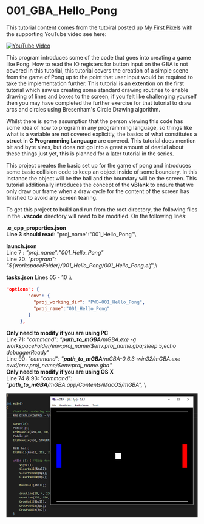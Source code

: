 # 001_GBA_Hello_Pong

This tutorial content comes from the tutoiral posted up [My First Pixels](https://jamiedstewart.github.io/gba%20dev/2019/02/16/GBA-Dev-My-First-Pixels.html) with the supporting YouTube video see here:

[![YouTube Video](https://img.youtube.com/vi/RDehQfeNNNs/0.jpg)](https://www.youtube.com/embed/RDehQfeNNNs)

This program introduces some of the code that goes into creating a game like Pong. How to read the IO registers for button input on the GBA is not covered in this tutorial, this tutorial covers the creation of a simple scene from the game of Pong up to the point that user input would be required to take the implementation further. This tutorial is an extention on the first tutorial which saw us creating some standard drawing routines to enable drawing of lines and boxes to the screen, if you felt like challenging yourself then you may have completed the further exercise for that tutorial to draw arcs and circles using Bresenham's Circle Drawing algorithm.

Whilst there is some assumption that the person viewing this code has some idea of how to program in any programming language, so things like what is a variable are not covered explicitly, the basics of what constitutes a **struct** in **C Programming Language** are covered. This tutorial does mention bit and byte sizes, but does not go into a great amount of deatial about these things just yet, this is planned for a later tutorial in the series.

This project creates the basic set up for the game of pong and introduces some basic collision code to keep an object inside of some boundary. In this instance the object will be the ball and the boundary will be the screen. This tutorial additionally introduces the concept of the **vBlank** to ensure that we only draw our frame when a draw cycle for the content of the screen has finished to avoid any screen tearing.  

To get this project to build and run from the root directory, the following files in the **.vscode** directory will need to be modified. On the following lines:

**.c_cpp_properties.json**\
**Line 3 should read**: "proj_name":"001_Hello_Pong"\

**launch.json**  
Line 7 : *"proj_name":"001_Hello_Pong"* \
Line 20: *"program": "${workspaceFolder}/001_Hello_Pong/001_Hello_Pong.elf",*\

**tasks.json**
Lines 05 - 10 :\
```JSON
"options": {
        "env": {
          "proj_working_dir": "PWD=001_Hello_Pong",
          "proj_name":"001_Hello_Pong"
        }
     },
```

 **Only need to modify if you are using PC** \
Line 71: *"command": "**path_to_mGBA**/mGBA.exe -g ${workspaceFolder}/$env:proj_name/$env:proj_name.gba;sleep 5;echo debuggerReady"* \
Line 90: *"command": "**path_to_mGBA**/mGBA-0.6.3-win32/mGBA.exe ${cwd}/$env:proj_name/$env:proj_name.gba"* \
**Only need to modify if you are using OS X** \
Line 74 & 93: *"command": "**path_to_mGBA**/mGBA.app/Contents/MacOS/mGBA",* \

![Look It Works](./images/screenshot.PNG)
